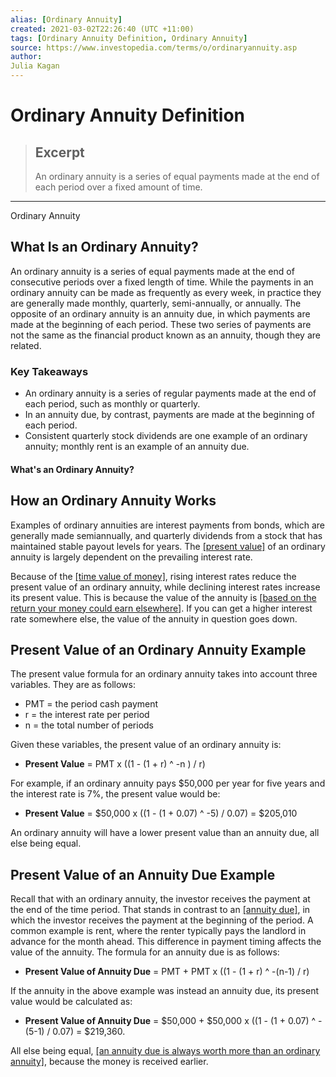 ```yaml
---
alias: [Ordinary Annuity]
created: 2021-03-02T22:26:40 (UTC +11:00)
tags: [Ordinary Annuity Definition, Ordinary Annuity]
source: https://www.investopedia.com/terms/o/ordinaryannuity.asp
author: 
Julia Kagan
---
```


# Ordinary Annuity Definition

> ## Excerpt
> An ordinary annuity is a series of equal payments made at the end of each period over a fixed amount of time.

---

Ordinary Annuity
## What Is an Ordinary Annuity?

An ordinary annuity is a series of equal payments made at the end of consecutive periods over a fixed length of time. While the payments in an ordinary annuity can be made as frequently as every week, in practice they are generally made monthly, quarterly, semi-annually, or annually. The opposite of an ordinary annuity is an annuity due, in which payments are made at the beginning of each period. These two series of payments are not the same as the financial product known as an annuity, though they are related.

### Key Takeaways

-   An ordinary annuity is a series of regular payments made at the end of each period, such as monthly or quarterly.
-   In an annuity due, by contrast, payments are made at the beginning of each period.
-   Consistent quarterly stock dividends are one example of an ordinary annuity; monthly rent is an example of an annuity due.

#### What's an Ordinary Annuity?

## How an Ordinary Annuity Works

Examples of ordinary annuities are interest payments from bonds, which are generally made semiannually, and quarterly dividends from a stock that has maintained stable payout levels for years. The [[present value]](https://www.investopedia.com/terms/p/presentvalue.asp) of an ordinary annuity is largely dependent on the prevailing interest rate.

Because of the [[time value of money]](https://www.investopedia.com/terms/t/timevalueofmoney.asp), rising interest rates reduce the present value of an ordinary annuity, while declining interest rates increase its present value. This is because the value of the annuity is [[based on the return your money could earn elsewhere]](https://www.investopedia.com/articles/03/082703.asp). If you can get a higher interest rate somewhere else, the value of the annuity in question goes down.

## Present Value of an Ordinary Annuity Example

The present value formula for an ordinary annuity takes into account three variables. They are as follows:

-   PMT = the period cash payment
-   r = the interest rate per period
-   n = the total number of periods

Given these variables, the present value of an ordinary annuity is:

-   **Present Value** = PMT x ((1 - (1 + r) ^ -n ) / r)

For example, if an ordinary annuity pays $50,000 per year for five years and the interest rate is 7%, the present value would be:

-   **Present Value** = $50,000 x ((1 - (1 + 0.07) ^ -5) / 0.07) = $205,010

An ordinary annuity will have a lower present value than an annuity due, all else being equal.

## Present Value of an Annuity Due Example

Recall that with an ordinary annuity, the investor receives the payment at the end of the time period. That stands in contrast to an [[annuity due]](https://www.investopedia.com/terms/a/annuitydue.asp), in which the investor receives the payment at the beginning of the period. A common example is rent, where the renter typically pays the landlord in advance for the month ahead. This difference in payment timing affects the value of the annuity. The formula for an annuity due is as follows:

-   **Present Value of Annuity Due** = PMT + PMT x ((1 - (1 + r) ^ -(n-1) / r)

If the annuity in the above example was instead an annuity due, its present value would be calculated as:

-   **Present Value of Annuity Due** = $50,000 + $50,000 x ((1 - (1 + 0.07) ^ -(5-1) / 0.07) = $219,360.

All else being equal, [[an annuity due is always worth more than an ordinary annuity]](https://www.investopedia.com/retirement/calculating-present-and-future-value-of-annuities/), because the money is received earlier.
